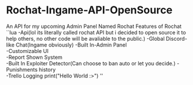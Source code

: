 # Rochat-Ingame-API-OpenSource
An API for my upcoming Admin Panel Named Rochat
Features of Rochat
``lua
-Api(lol its literally called rochat API but i decided to open source it to help others, no other code will be avaliable to the public.)
-Global Discord-like Chat(Ingame obviously)	
-Built In-Admin Panel	
-Customizable UI	
-Report Shown System	
-Built In Exploiter Detector(Can choose to ban auto or let you decide.)	
-Punishments history	
-Trello Logging
print("Hello World :>")
''
  
